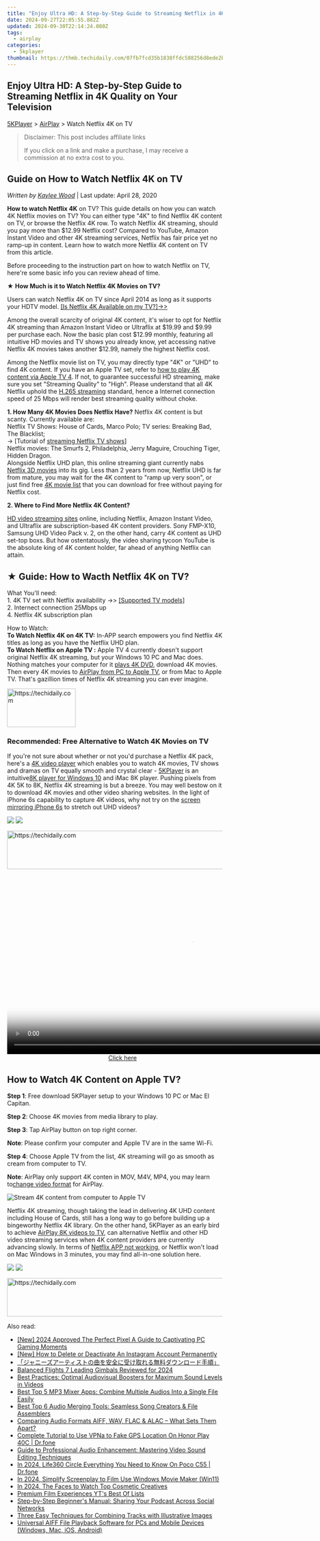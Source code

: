 ```yaml
---
title: "Enjoy Ultra HD: A Step-by-Step Guide to Streaming Netflix in 4K Quality on Your Television"
date: 2024-09-27T22:05:55.882Z
updated: 2024-09-30T22:14:24.080Z
tags:
  - airplay
categories:
  - 5kplayer
thumbnail: https://thmb.techidaily.com/07fb7fcd35b1838ffdc588256d8ede2b1811ae53f4a1f3aaa3fc523cba06c6cc.jpg
---
```


## Enjoy Ultra HD: A Step-by-Step Guide to Streaming Netflix in 4K Quality on Your Television

[5KPlayer](https://tools.techidaily.com/5kplayer/products/) \> [AirPlay](https://tools.techidaily.com/5kplayer/airplay/) \> Watch Netflix 4K on TV

>  Disclaimer: This post includes affiliate links
>
>  If you click on a link and make a purchase, I may receive a commission at no extra cost to you.
>

## Guide on How to Watch Netflix 4K on TV

 _Written by [Kaylee Wood](https://www.quora.com/profile/Amanda-Hu-21)_ | Last update: April 28, 2020

**How to watch Netflix 4K** on TV? This guide details on how you can watch 4K Netflix movies on TV? You can either type "4K" to find Netflix 4K content on TV, or browse the Netflix 4K row. To watch Netflix 4K streaming, should you pay more than $12.99 Netflix cost? Compared to YouTube, Amazon Instant Video and other 4K streaming services, Netflix has fair price yet no ramp-up in content. Learn how to watch more Netflix 4K content on TV from this article. 

Before proceeding to the instruction part on how to watch Netflix on TV, here're some basic info you can review ahead of time.

★ **How Much is it to Watch Netflix 4K Movies on TV?**

Users can watch Netflix 4K on TV since April 2014 as long as it supports your HDTV model. [\[Is Netflix 4K Available on my TV?\]->>](https://tools.techidaily.com/5kplayer/airplay/)  
  
 Among the overall scarcity of original 4K content, it's wiser to opt for Netflix 4K streaming than Amazon Instant Video or Ultraflix at $19.99 and $9.99 per purchase each. Now the basic plan cost $12.99 monthly, featuring all intuitive HD movies and TV shows you already know, yet accessing native Netflix 4K movies takes another $12.99, namely the highest Netflix cost.

Among the Netflix movie list on TV, you may directly type "4K" or "UHD" to find 4K content. If you have an Apple TV set, refer to [how to play 4K content via Apple TV 4](https://tools.techidaily.com/5kplayer/airplay/). If not, to guarantee successful HD streaming, make sure you set "Streaming Quality" to "High". Please understand that all 4K Netflix uphold the [H.265 streaming](https://tools.techidaily.com/5kplayer/airplay/) standard, hence a Internet connection speed of 25 Mbps will render best streaming quality without choke.

**1\. How Many 4K Movies Does Netflix Have?** 
Netflix 4K content is but scanty. Currently available are:  
Netflix TV Shows: House of Cards, Marco Polo; TV series: Breaking Bad, The Blacklist;  
\-> \[Tutorial of [streaming Netflix TV shows](https://tools.techidaily.com/5kplayer/airplay/)\]  
Netflix movies: The Smurfs 2, Philadelphia, Jerry Maguire, Crouching Tiger, Hidden Dragon.  
Alongside Netflix UHD plan, this online streaming giant currently nabs [Netflix 3D movies](https://tools.techidaily.com/5kplayer/youtube-download/) into its gig. Less than 2 years from now, Netflix UHD is far from mature, you may wait for the 4K content to "ramp up very soon", or just find free [4K movie list](https://tools.techidaily.com/5kplayer/youtube-download/) that you can download for free without paying for Netflix cost.

**2\. Where to Find More Netflix 4K Content?**

[HD video streaming sites](https://tools.techidaily.com/5kplayer/airplay/) online, including Netflix, Amazon Instant Video, and Ultraflix are subscription-based 4K content providers. Sony FMP-X10, Samsung UHD Video Pack v. 2, on the other hand, carry 4K content as UHD set-top boxs. But how ostentatously, the video sharing tycoon YouTube is the absolute king of 4K content holder, far ahead of anything Netflix can attain. 

## ★ Guide: How to Wacth Netflix 4K on TV?

What You'll need:  
1\. 4K TV set with Netflix availability ->> [\[Supported TV models\]](https://tools.techidaily.com/5kplayer/airplay/)  
2\. Internect connection 25Mbps up  
4\. Netflix 4K subscription plan  
  
How to Watch:  
**To Watch Netflix 4K on 4K TV:** In-APP search empowers you find Netflix 4K titles as long as you have the Netflix UHD plan.  
**To Watch Netflix on Apple TV :** Apple TV 4 currently doesn't support original Netflix 4K streaming, but your Windows 10 PC and Mac does. Nothing matches your computer for it [plays 4K DVD](https://tools.techidaily.com/5kplayer/video-music-player/), download 4K movies. Then every 4K movies to [AirPlay from PC to Apple TV](https://tools.techidaily.com/5kplayer/airplay/), or from Mac to Apple TV. That's gazillion times of Netflix 4K streaming you can ever imagine. 

<!-- affiliate ads begin -->
<a href="https://united.elfm.net/c/5597632/2139558/4704" target="_top" id="2139558">
  <img src="//a.impactradius-go.com/display-ad/4704-2139558" border="0" alt="https://techidaily.com" width="160" height="90"/>
</a>
<img height="0" width="0" src="https://united.elfm.net/i/5597632/2139558/4704" style="position:absolute;visibility:hidden;" border="0" />
<!-- affiliate ads end -->

### Recommended: Free Alternative to Watch 4K Movies on TV

If you're not sure about whether or not you'd purchase a Netflix 4K pack, here's a [4K video player](https://tools.techidaily.com/5kplayer/video-music-player/) which enables you to watch 4K movies, TV shows and dramas on TV equally smooth and crystal clear - [5KPlayer](https://tools.techidaily.com/5kplayer/products/) is an intuitive[8K player for Windows 10](https://tools.techidaily.com/5kplayer/video-music-player/) and iMac 8K player. Pushing pixels from 4K 5K to 8K, Netflix 4K streaming is but a breeze. You may well bestow on it to download 4K movies and other video sharing websites. In the light of iPhone 6s capability to capture 4K videos, why not try on the [screen mirroring iPhone 6s](https://tools.techidaily.com/5kplayer/airplay/) to stretch out UHD videos?

[![](https://www.5kplayer.com/airplay/../button/freedownwhitewin.png)](https://tools.techidaily.com/5kplayer/products/) [![](https://www.5kplayer.com/airplay/../button/freedownbackmac.png)](https://tools.techidaily.com/5kplayer/products/) 

<!-- affiliate ads begin -->
<a href="https://appsumo.8odi.net/c/5597632/2082521/7443" target="_top" id="2082521">
  <img src="//a.impactradius-go.com/display-ad/7443-2082521" border="0" alt="https://techidaily.com" width="728" height="90"/>
</a>
<img height="0" width="0" src="https://appsumo.8odi.net/i/5597632/2082521/7443" style="position:absolute;visibility:hidden;" border="0" />
<!-- affiliate ads end -->

<!-- affiliate ads begin -->
<span id="1424531">
					<video width="864" height="NaN" style="cursor:pointer"
           poster="//a.impactradius-go.com/display-clicktoplayimage/1424531.png"
           onclick="if(!this.playClicked){this.play();this.setAttribute('controls',true);this.playClicked=true;}">
	   <source src="//a.impactradius-go.com/display-ad/16446-1424531">
	   <img src="//a.impactradius-go.com/display-clicktoplayimage/1424531.png" style="border: none; height: 100%; width: 100%; object-fit: contain">
	</video>
	<div style="width:540px;text-align:center"><a href="javascript:window.open(decodeURIComponent('https%3A%2F%2Flaganoo.pxf.io%2Fc%2F5597632%2F1424531%2F16446'), '_blank');void(0);">Click here</a></div>
</span>
<img height="0" width="0" src="https://imp.pxf.io/i/5597632/1424531/16446" style="position:absolute;visibility:hidden;" border="0" />
<!-- affiliate ads end -->

## How to Watch 4K Content on Apple TV?

**Step 1**: Free download 5KPlayer setup to your Windows 10 PC or Mac El Capitan.

**Step 2**: Choose 4K movies from media library to play. 

**Step 3**: Tap AirPlay button on top right corner. 

**Note**: Please confirm your computer and Apple TV are in the same Wi-Fi.

**Step 4**: Choose Apple TV from the list, 4K streaming will go as smooth as cream from computer to TV.

**Note**: AirPlay only support 4K conten in MOV, M4V, MP4, you may learn to[change video format](https://tools.techidaily.com/5kplayer/youtube-download/) for AirPlay.

![Stream 4K content from computer to Apple TV](https://www.5kplayer.com/airplay/img/5k-airplay-win10-mac-zjy.jpg) 

Netflix 4K streaming, though taking the lead in delivering 4K UHD content including House of Cards, still has a long way to go before building up a bingeworthy Netflix 4K library. On the other hand, 5KPlayer as an early bird to achieve [AirPlay 8K videos to TV](https://tools.techidaily.com/5kplayer/airplay/), can alternative Netflix and other HD video streaming services when 4K content providers are currently advancing slowly. In terms of [Netflix APP not working](https://tools.techidaily.com/5kplayer/airplay/), or Netflix won't load on Mac Windows in 3 minutes, you may find all-in-one solution here.

[![](https://www.5kplayer.com/airplay/../button/freedownwhitewin.png)](https://tools.techidaily.com/5kplayer/products/) [![](https://www.5kplayer.com/airplay/../button/freedownbackmac.png)](https://tools.techidaily.com/5kplayer/products/)

<!-- affiliate ads begin -->
<a href="https://unicoeye.pxf.io/c/5597632/2134240/18498" target="_top" id="2134240">
  <img src="//a.impactradius-go.com/display-ad/18498-2134240" border="0" alt="https://techidaily.com" width="540" height="90"/>
</a>
<img height="0" width="0" src="https://unicoeye.pxf.io/i/5597632/2134240/18498" style="position:absolute;visibility:hidden;" border="0" />
<!-- affiliate ads end -->

<ins class="adsbygoogle"
     style="display:block"
     data-ad-format="autorelaxed"
     data-ad-client="ca-pub-7571918770474297"
     data-ad-slot="1223367746"></ins>

<ins class="adsbygoogle"
     style="display:block"
     data-ad-client="ca-pub-7571918770474297"
     data-ad-slot="8358498916"
     data-ad-format="auto"
     data-full-width-responsive="true"></ins>

<span class="atpl-alsoreadstyle">Also read:</span>
<div><ul>
<li><a href="https://screen-sharing-recording.techidaily.com/new-2024-approved-the-perfect-pixel-a-guide-to-captivating-pc-gaming-moments/"><u>[New] 2024 Approved The Perfect Pixel A Guide to Captivating PC Gaming Moments</u></a></li>
<li><a href="https://instagram-video-recordings.techidaily.com/new-how-to-delete-or-deactivate-an-instagram-account-permanently/"><u>[New] How to Delete or Deactivate An Instagram Account Permanently</u></a></li>
<li><a href="https://some-guidance.techidaily.com/44cm44k444oj44ol44o844k644ki44o844og44kj44k544oi44gu5puy44ks5a6j5ywo44gr5yplusx44gr5yplusw44km44kl54sh5paz44oa44km44oz44ot44o844oj5oml6acg44cn/"><u>「ジャニーズアーティストの曲を安全に受け取れる無料ダウンロード手順」</u></a></li>
<li><a href="https://extra-tips.techidaily.com/balanced-flights-7-leading-gimbals-reviewed-for-2024/"><u>Balanced Flights 7 Leading Gimbals Reviewed for 2024</u></a></li>
<li><a href="https://media-tips.techidaily.com/best-practices-optimal-audiovisual-boosters-for-maximum-sound-levels-in-videos/"><u>Best Practices: Optimal Audiovisual Boosters for Maximum Sound Levels in Videos</u></a></li>
<li><a href="https://media-tips.techidaily.com/best-top-5-mp3-mixer-apps-combine-multiple-audios-into-a-single-file-easily/"><u>Best Top 5 MP3 Mixer Apps: Combine Multiple Audios Into a Single File Easily</u></a></li>
<li><a href="https://media-tips.techidaily.com/best-top-6-audio-merging-tools-seamless-song-creators-and-file-assemblers/"><u>Best Top 6 Audio Merging Tools: Seamless Song Creators & File Assemblers</u></a></li>
<li><a href="https://media-tips.techidaily.com/comparing-audio-formats-aiff-wav-flac-and-alac-what-sets-them-apart/"><u>Comparing Audio Formats AIFF, WAV, FLAC & ALAC – What Sets Them Apart?</u></a></li>
<li><a href="https://fake-location.techidaily.com/complete-tutorial-to-use-vpna-to-fake-gps-location-on-honor-play-40c-drfone-by-drfone-virtual-android/"><u>Complete Tutorial to Use VPNa to Fake GPS Location On Honor Play 40C | Dr.fone</u></a></li>
<li><a href="https://media-tips.techidaily.com/guide-to-professional-audio-enhancement-mastering-video-sound-editing-techniques/"><u>Guide to Professional Audio Enhancement: Mastering Video Sound Editing Techniques</u></a></li>
<li><a href="https://phone-solutions.techidaily.com/in-2024-life360-circle-everything-you-need-to-know-on-poco-c55-drfone-by-drfone-virtual-android/"><u>In 2024, Life360 Circle Everything You Need to Know On Poco C55 | Dr.fone</u></a></li>
<li><a href="https://extra-guidance.techidaily.com/in-2024-simplify-screenplay-to-film-use-windows-movie-maker-win11/"><u>In 2024, Simplify Screenplay to Film Use Windows Movie Maker (Win11)</u></a></li>
<li><a href="https://youtube-sure.techidaily.com/24-the-faces-to-watch-top-cosmetic-creatives/"><u>In 2024, The Faces to Watch Top Cosmetic Creatives</u></a></li>
<li><a href="https://youtube-clips.techidaily.com/premium-film-experiences-yts-best-of-lists/"><u>Premium Film Experiences YT's Best Of Lists</u></a></li>
<li><a href="https://media-tips.techidaily.com/step-by-step-beginners-manual-sharing-your-podcast-across-social-networks/"><u>Step-by-Step Beginner's Manual: Sharing Your Podcast Across Social Networks</u></a></li>
<li><a href="https://media-tips.techidaily.com/three-easy-techniques-for-combining-tracks-with-illustrative-images/"><u>Three Easy Techniques for Combining Tracks with Illustrative Images</u></a></li>
<li><a href="https://media-tips.techidaily.com/universal-aiff-file-playback-software-for-pcs-and-mobile-devices-windows-mac-ios-android/"><u>Universal AIFF File Playback Software for PCs and Mobile Devices (Windows, Mac, iOS, Android)</u></a></li>
</ul></div>

